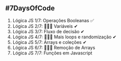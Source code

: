 ## #7DaysOfCode


1. Lógica JS 1/7: Operações Booleanas ✅
2. Lógica JS 2/7: 👩🏽‍💻 Variáveis ✔
3. Lógica JS 3/7: Fluxo de decisão ✔
4. Lógica JS 4/7: 👩🏽‍💻 Mais loops e randomização ✔
5. Lógica JS 5/7: Arrays e coleções ✔
6. Lógica JS 6/7: 👩🏽‍💻 Remoção de Arrays
7. Lógica JS 7/7: Funções em Javascript


